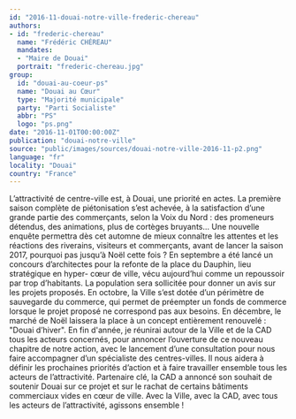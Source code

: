 ```yaml
---
id: "2016-11-douai-notre-ville-frederic-chereau"
authors:
- id: "frederic-chereau"
  name: "Frédéric CHÉREAU"
  mandates: 
  - "Maire de Douai"
  portrait: "frederic-chereau.jpg"
group:
  id: "douai-au-coeur-ps"
  name: "Douai au Cœur"
  type: "Majorité municipale"
  party: "Parti Socialiste"
  abbr: "PS"
  logo: "ps.png"
date: "2016-11-01T00:00:00Z"
publication: "douai-notre-ville"
source: "public/images/sources/douai-notre-ville-2016-11-p2.png"
language: "fr"
locality: "Douai"
country: "France"
---
```


L’attractivité de centre-ville est, à Douai, une priorité en actes. La première saison complète de piétonisation s’est achevée, à la satisfaction d’une grande partie des commerçants, selon la Voix du Nord : des promeneurs détendus, des animations, plus de cortèges bruyants… Une nouvelle enquête permettra dès cet automne de mieux connaître les attentes et les réactions des riverains, visiteurs et commerçants, avant de lancer la saison 2017, pourquoi pas jusqu’à Noël cette fois ?
En septembre a été lancé un concours d’architectes pour la refonte de la place du Dauphin, lieu stratégique en hyper-
cœur de ville, vécu aujourd’hui comme un repoussoir par trop d’habitants. La population sera sollicitée pour donner un avis sur les projets proposés.
En octobre, la Ville s’est dotée d’un périmètre de sauvegarde du commerce, qui permet de préempter un fonds de commerce lorsque le projet proposé ne correspond pas aux besoins.
En décembre, le marché de Noël laissera la place à un concept entièrement renouvelé : "Douai d’hiver".
En fin d'année, je réunirai autour de la Ville et de la CAD tous les acteurs concernés, pour annoncer l’ouverture de ce nouveau chapitre de notre action, avec le lancement d’une consultation pour nous faire accompagner d’un spécialiste des centres-villes. Il nous aidera à définir les prochaines priorités d’action et à faire travailler ensemble tous les acteurs de l’attractivité.
Partenaire clé, la CAD a annoncé son souhait de soutenir Douai sur ce projet et sur le rachat de certains bâtiments commerciaux vides en cœur de ville. Avec la Ville, avec la CAD, avec tous les acteurs de l’attractivité, agissons ensemble !
